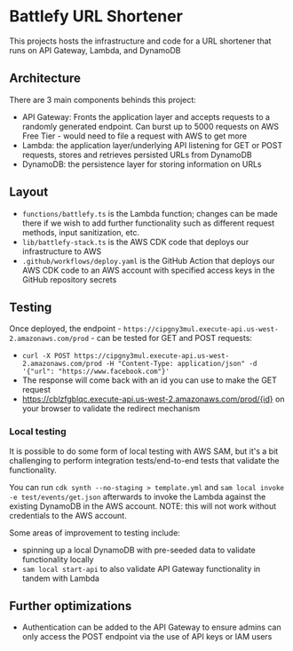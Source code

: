 # Battlefy URL Shortener
This projects hosts the infrastructure and code for a URL shortener that runs on API Gateway, Lambda, and DynamoDB

## Architecture
There are 3 main components behinds this project:
* API Gateway: Fronts the application layer and accepts requests to a randomly generated endpoint. Can burst up to 5000 requests on AWS Free Tier - would need to file a request with AWS to get more
* Lambda: the application layer/underlying API listening for GET or POST requests, stores and retrieves persisted URLs from DynamoDB
* DynamoDB: the persistence layer for storing information on URLs

## Layout
* `functions/battlefy.ts` is the Lambda function; changes can be made there if we wish to add further functionality such as different request methods, input sanitization, etc.
* `lib/battlefy-stack.ts` is the AWS CDK code that deploys our infrastructure to AWS
* `.github/workflows/deploy.yaml` is the GitHub Action that deploys our AWS CDK code to an AWS account with specified access keys in the GitHub repository secrets

## Testing
Once deployed, the endpoint - `https://cipgny3mul.execute-api.us-west-2.amazonaws.com/prod` - can be tested for GET and POST requests:

* `curl -X POST https://cipgny3mul.execute-api.us-west-2.amazonaws.com/prod -H "Content-Type: application/json" -d '{"url": "https://www.facebook.com"}'`
* The response will come back with an id you can use to make the GET request
* https://cblzfgblqc.execute-api.us-west-2.amazonaws.com/prod/{id} on your browser to validate the redirect mechanism

### Local testing
It is possible to do some form of local testing with AWS SAM, but it's a bit challenging to perform integration tests/end-to-end tests that validate the functionality.

You can run `cdk synth --no-staging > template.yml` and `sam local invoke -e test/events/get.json` afterwards to invoke the Lambda against the existing DynamoDB in the AWS account. NOTE: this will not work without credentials to the AWS account.

Some areas of improvement to testing include:
* spinning up a local DynamoDB with pre-seeded data to validate functionality locally
* `sam local start-api` to also validate API Gateway functionality in tandem with Lambda

## Further optimizations
* Authentication can be added to the API Gateway to ensure admins can only access the POST endpoint via the use of API keys or IAM users